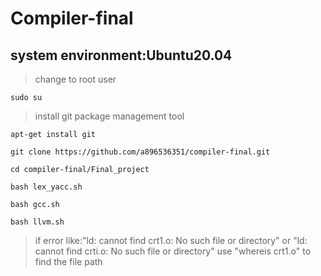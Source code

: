 # Compiler-final
## system environment:Ubuntu20.04

>change to root user

```sudo su```

>install git package management tool

```apt-get install git```

>

```git clone https://github.com/a896536351/compiler-final.git```
    
```cd compiler-final/Final_project```

```bash lex_yacc.sh```

```bash gcc.sh```

```bash llvm.sh```

>if error like:"ld: cannot find crt1.o: No such file or directory" or "ld: cannot find crti.o: No such file or directory"
>use "whereis crt1.o" to find the file path
